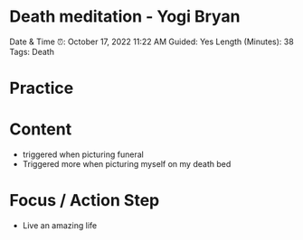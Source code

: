 # Death meditation - Yogi Bryan

Date & Time ⏰: October 17, 2022 11:22 AM
Guided: Yes
Length (Minutes): 38
Tags: Death

# Practice

# Content

- triggered when picturing funeral
- Triggered more when picturing myself on my death bed

# Focus / Action Step

- Live an amazing life